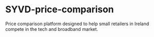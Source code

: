 # SYVD-price-comparison
Price comparison platform designed to help small retailers in Ireland compete in the tech and broadband market.
